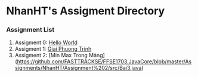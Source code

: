 # NhanHT's Assigment Directory

### Assignment List

1. Assigment 0: [Hello World](https://github.com/FASTTRACKSE/FFSE1703.JavaCore/blob/master/Assignments/NhanHT/Hello%20word/src/Helloword.java)
2. Assigment 1: [Giai Phuong Trinh](https://github.com/FASTTRACKSE/FFSE1703.JavaCore/blob/master/Assignments/NhanHT/Mysample1/src/giaipt.java)
1. Assigment 2: [Min Max Trong Mảng] (https://github.com/FASTTRACKSE/FFSE1703.JavaCore/blob/master/Assignments/NhanHT/Assignment%202/src/Bai3.java)
